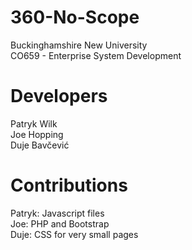 # 360-No-Scope
Buckinghamshire New University<br/>
CO659 - Enterprise System Development

# Developers
Patryk Wilk<br/>
Joe Hopping<br/>
Duje Bavčević

# Contributions
Patryk: Javascript files<br/>
Joe: PHP and Bootstrap<br/>
Duje: CSS for very small pages